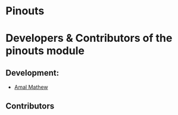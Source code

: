 # Pinouts

Developers & Contributors of the pinouts module
============================================

Development:
------------


- [Amal Mathew](https://www.tinkererway.com) 


Contributors
------------

